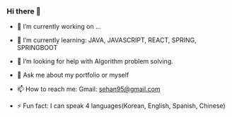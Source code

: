 ### Hi there 👋

- 🔭 I’m currently working on ...

- 🌱 I’m currently learning: JAVA, JAVASCRIPT, REACT, SPRING, SPRINGBOOT

- 🤔 I’m looking for help with Algorithm problem solving.

- 💬 Ask me about my portfolio or myself

- 📫 How to reach me: Gmail: sehan95@gmail.com

- ⚡ Fun fact: I can speak 4 languages(Korean, English, Spanish, Chinese)


<!--
**sehan95/sehan95** is a ✨ _special_ ✨ repository because its `README.md` (this file) appears on your GitHub profile.


